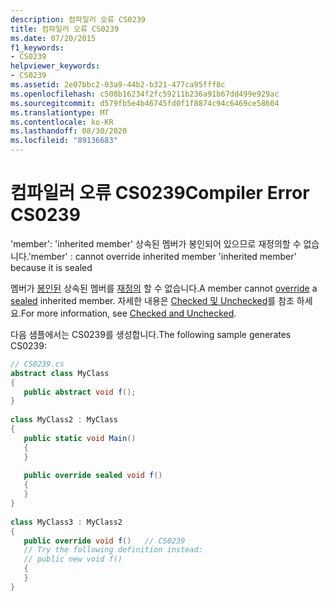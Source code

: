 ```yaml
---
description: 컴파일러 오류 CS0239
title: 컴파일러 오류 CS0239
ms.date: 07/20/2015
f1_keywords:
- CS0239
helpviewer_keywords:
- CS0239
ms.assetid: 2e07bbc2-03a9-44b2-b321-477ca95fff8c
ms.openlocfilehash: c508b16234f2fc59211b236a91b67dd499e929ac
ms.sourcegitcommit: d579fb5e4b46745fd0f1f8874c94c6469ce58604
ms.translationtype: MT
ms.contentlocale: ko-KR
ms.lasthandoff: 08/30/2020
ms.locfileid: "89136683"
---
```

# <a name="compiler-error-cs0239"></a><span data-ttu-id="7f84a-103">컴파일러 오류 CS0239</span><span class="sxs-lookup"><span data-stu-id="7f84a-103">Compiler Error CS0239</span></span>
<span data-ttu-id="7f84a-104">'member': 'inherited member' 상속된 멤버가 봉인되어 있으므로 재정의할 수 없습니다.</span><span class="sxs-lookup"><span data-stu-id="7f84a-104">'member' : cannot override inherited member 'inherited member' because it is sealed</span></span>  
  
 <span data-ttu-id="7f84a-105">멤버가 [봉인된](../language-reference/keywords/override.md) 상속된 멤버를 [재정의](../language-reference/keywords/sealed.md) 할 수 없습니다.</span><span class="sxs-lookup"><span data-stu-id="7f84a-105">A member cannot [override](../language-reference/keywords/override.md) a [sealed](../language-reference/keywords/sealed.md) inherited member.</span></span> <span data-ttu-id="7f84a-106">자세한 내용은 [Checked 및 Unchecked](../language-reference/keywords/checked-and-unchecked.md)를 참조 하세요.</span><span class="sxs-lookup"><span data-stu-id="7f84a-106">For more information, see [Checked and Unchecked](../language-reference/keywords/checked-and-unchecked.md).</span></span>  
  
 <span data-ttu-id="7f84a-107">다음 샘플에서는 CS0239를 생성합니다.</span><span class="sxs-lookup"><span data-stu-id="7f84a-107">The following sample generates CS0239:</span></span>  
  
```csharp  
// CS0239.cs  
abstract class MyClass  
{  
   public abstract void f();  
}  
  
class MyClass2 : MyClass  
{  
   public static void Main()  
   {  
   }  
  
   public override sealed void f()  
   {  
   }  
}  
  
class MyClass3 : MyClass2  
{  
   public override void f()   // CS0239  
   // Try the following definition instead:  
   // public new void f()  
   {  
   }  
}  
```
